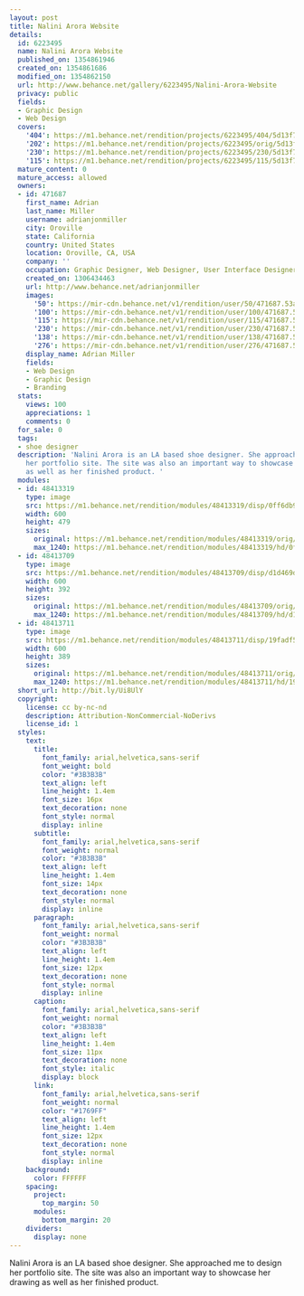 ```yaml
---
layout: post
title: Nalini Arora Website
details:
  id: 6223495
  name: Nalini Arora Website
  published_on: 1354861946
  created_on: 1354861686
  modified_on: 1354862150
  url: http://www.behance.net/gallery/6223495/Nalini-Arora-Website
  privacy: public
  fields:
  - Graphic Design
  - Web Design
  covers:
    '404': https://m1.behance.net/rendition/projects/6223495/404/5d13f7aef071dee9a31495030747ad0a.png
    '202': https://m1.behance.net/rendition/projects/6223495/orig/5d13f7aef071dee9a31495030747ad0a.png
    '230': https://m1.behance.net/rendition/projects/6223495/230/5d13f7aef071dee9a31495030747ad0a.png
    '115': https://m1.behance.net/rendition/projects/6223495/115/5d13f7aef071dee9a31495030747ad0a.png
  mature_content: 0
  mature_access: allowed
  owners:
  - id: 471687
    first_name: Adrian
    last_name: Miller
    username: adrianjonmiller
    city: Oroville
    state: California
    country: United States
    location: Oroville, CA, USA
    company: ''
    occupation: Graphic Designer, Web Designer, User Interface Designer
    created_on: 1306434463
    url: http://www.behance.net/adrianjonmiller
    images:
      '50': https://mir-cdn.behance.net/v1/rendition/user/50/471687.53ae5ee168bc1.png
      '100': https://mir-cdn.behance.net/v1/rendition/user/100/471687.53ae5ee168bc1.png
      '115': https://mir-cdn.behance.net/v1/rendition/user/115/471687.53ae5ee168bc1.png
      '230': https://mir-cdn.behance.net/v1/rendition/user/230/471687.53ae5ee168bc1.png
      '138': https://mir-cdn.behance.net/v1/rendition/user/138/471687.53ae5ee168bc1.png
      '276': https://mir-cdn.behance.net/v1/rendition/user/276/471687.53ae5ee168bc1.png
    display_name: Adrian Miller
    fields:
    - Web Design
    - Graphic Design
    - Branding
  stats:
    views: 100
    appreciations: 1
    comments: 0
  for_sale: 0
  tags:
  - shoe designer
  description: 'Nalini Arora is an LA based shoe designer. She approached me to design
    her portfolio site. The site was also an important way to showcase her drawing
    as well as her finished product. '
  modules:
  - id: 48413319
    type: image
    src: https://m1.behance.net/rendition/modules/48413319/disp/0ff6db99081ebac659a61105d9fc0da3.png
    width: 600
    height: 479
    sizes:
      original: https://m1.behance.net/rendition/modules/48413319/orig/0ff6db99081ebac659a61105d9fc0da3.png
      max_1240: https://m1.behance.net/rendition/modules/48413319/hd/0ff6db99081ebac659a61105d9fc0da3.png
  - id: 48413709
    type: image
    src: https://m1.behance.net/rendition/modules/48413709/disp/d1d469d582d7128e38a86ffd6ba2c039.png
    width: 600
    height: 392
    sizes:
      original: https://m1.behance.net/rendition/modules/48413709/orig/d1d469d582d7128e38a86ffd6ba2c039.png
      max_1240: https://m1.behance.net/rendition/modules/48413709/hd/d1d469d582d7128e38a86ffd6ba2c039.png
  - id: 48413711
    type: image
    src: https://m1.behance.net/rendition/modules/48413711/disp/19fadf5a1ab37f9031bf8b6a0f68bf91.png
    width: 600
    height: 389
    sizes:
      original: https://m1.behance.net/rendition/modules/48413711/orig/19fadf5a1ab37f9031bf8b6a0f68bf91.png
      max_1240: https://m1.behance.net/rendition/modules/48413711/hd/19fadf5a1ab37f9031bf8b6a0f68bf91.png
  short_url: http://bit.ly/Ui8UlY
  copyright:
    license: cc by-nc-nd
    description: Attribution-NonCommercial-NoDerivs
    license_id: 1
  styles:
    text:
      title:
        font_family: arial,helvetica,sans-serif
        font_weight: bold
        color: "#3B3B3B"
        text_align: left
        line_height: 1.4em
        font_size: 16px
        text_decoration: none
        font_style: normal
        display: inline
      subtitle:
        font_family: arial,helvetica,sans-serif
        font_weight: normal
        color: "#3B3B3B"
        text_align: left
        line_height: 1.4em
        font_size: 14px
        text_decoration: none
        font_style: normal
        display: inline
      paragraph:
        font_family: arial,helvetica,sans-serif
        font_weight: normal
        color: "#3B3B3B"
        text_align: left
        line_height: 1.4em
        font_size: 12px
        text_decoration: none
        font_style: normal
        display: inline
      caption:
        font_family: arial,helvetica,sans-serif
        font_weight: normal
        color: "#3B3B3B"
        text_align: left
        line_height: 1.4em
        font_size: 11px
        text_decoration: none
        font_style: italic
        display: block
      link:
        font_family: arial,helvetica,sans-serif
        font_weight: normal
        color: "#1769FF"
        text_align: left
        line_height: 1.4em
        font_size: 12px
        text_decoration: none
        font_style: normal
        display: inline
    background:
      color: FFFFFF
    spacing:
      project:
        top_margin: 50
      modules:
        bottom_margin: 20
    dividers:
      display: none
---
```


Nalini Arora is an LA based shoe designer. She approached me to design her portfolio site. The site was also an important way to showcase her drawing as well as her finished product. 
